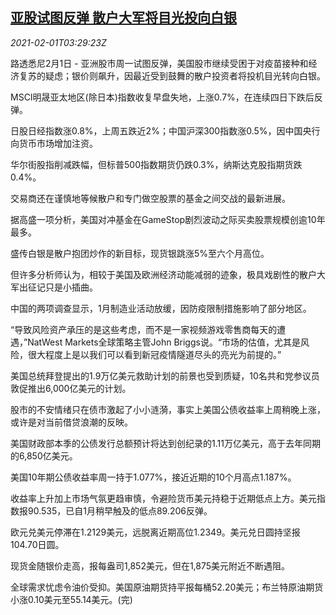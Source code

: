 <!--1612151597000-->
[亚股试图反弹 散户大军将目光投向白银](https://cn.reuters.com/article/asia-financial-markets-0201-mon-idCNKBS2A116Z)
------

<div><i>2021-02-01T03:29:23Z</i></div><p>路透悉尼2月1日 - 亚洲股市周一试图反弹，美国股市继续受困于对疫苗接种和经济复苏的疑虑；银价则飙升，因最近受到鼓舞的散户投资者将投机目光转向白银。</p><p>MSCI明晟亚太地区(除日本)指数收复早盘失地，上涨0.7%，在连续四日下跌后反弹。</p><p>日股日经指数涨0.8%，上周五跌近2%；中国沪深300指数涨0.5%，因中国央行向货币市场增加注资。</p><p>华尔街股指削减跌幅，但标普500指数期货仍跌0.3%，纳斯达克股指期货跌0.4%。</p><p>交易商还在谨慎地等候散户和专门做空股票的基金之间交战的最新进展。</p><p>据高盛一项分析，美国对冲基金在GameStop剧烈波动之际买卖股票规模创逾10年最多。</p><p>盛传白银是散户抱团炒作的新目标，现货银跳涨5%至六个月高位。</p><p>但许多分析师认为，相较于美国及欧洲经济动能减弱的迹象，极具戏剧性的散户大军出征记只是小插曲。</p><p>中国的两项调查显示，1月制造业活动放缓，因防疫限制措施影响了部分地区。</p><p>“导致风险资产承压的是这些考虑，而不是一家视频游戏零售商每天的遭遇，”NatWest Markets全球策略主管John Briggs说。“市场的估值，尤其是风险，很大程度上是以我们可以看到新冠疫情隧道尽头的亮光为前提的。”</p><p>美国总统拜登提出的1.9万亿美元救助计划的前景也受到质疑，10名共和党参议员敦促推出6,000亿美元的计划。</p><p>股市的不安情绪只在债市激起了小小涟漪，事实上美国公债收益率上周稍晚上涨，或许是对当前借贷浪潮的反映。</p><p>美国财政部本季的公债发行总额预计将达到创纪录的1.11万亿美元，高于去年同期的6,850亿美元。</p><p>美国10年期公债收益率周一持于1.077%，接近近期的10个月高点1.187%。</p><p>收益率上升加上市场气氛更趋审慎，令避险货币美元持稳于近期低点上方。美元指数报90.535，已自1月稍早触及的低点89.206反弹。</p><p>欧元兑美元停滞在1.2129美元，远脱离近期高位1.2349。美元兑日圆持坚报104.70日圆。</p><p>现货金随银价走高，报每盎司1,852美元，但在1,875美元附近不断遇阻。</p><p>全球需求忧虑令油价受抑。美国原油期货持平报每桶52.20美元；布兰特原油期货小涨0.10美元至55.14美元。(完)</p>
